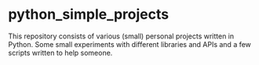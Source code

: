 # python_simple_projects

This repository consists of various (small) personal projects written in Python. Some small experiments with different libraries and APIs and a few scripts written to help someone.
